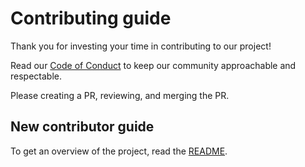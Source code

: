 # Contributing guide <!-- omit in toc -->

Thank you for investing your time in contributing to our project! 

Read our [Code of Conduct](./CODE_OF_CONDUCT.md) to keep our community approachable and respectable.

Please creating a PR, reviewing, and merging the PR.

## New contributor guide

To get an overview of the project, read the [README](README.md).

